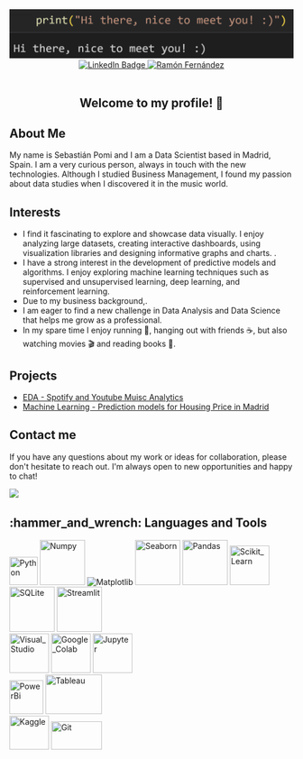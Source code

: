 <div id="header" align="center">
  <img src="https://github.com/spomis1/spomis1/blob/main/hi_there_2.png" width="800"/>
  <div id="badges">
  <a href="https://www.linkedin.com/in/sebastianpomi/">
    <img src="https://img.shields.io/badge/LinkedIn-blue?style=for-the-badge&logo=linkedin&logoColor=white" alt="LinkedIn Badge"/>
  </a>
  <a href="https://github.com/spomis1?tab=repositories">
    <img src="https://img.shields.io/badge/-Repositories-828091?style=for-the-badge&logo=Github&logoColor=white&link=https://github.com/RamonFCerezo?tab=repositories" alt="Ramón Fernández"/></a>
</div>
<div id="badges">
  <img src="https://komarev.com/ghpvc/?username=spomis1&style=plastic&color=brightgreen" alt=""/>
</div>
  <h2>Welcome to my profile! 👋 </h2>
</div>

<h2> About Me </h2>
<p> My name is Sebastián Pomi and I am a Data Scientist based in Madrid, Spain. I am a very curious person, always in touch with the new technologies. Although I studied Business Management, I found my passion about data studies when I discovered it in the music world.</p>
<!-- <p> I'm a recent graduate of the Data Science Bootcamp in The Bridge. I've always been interested in how data can be used to inform decision-making and tell compelling stories. Throughout my education, I've gained expertise in statistics, programming, and data visualization, and have completed several projects demonstrating my skills in these areas.</p> -->

<h2> Interests </h2>
<ul>
  <li> I find it fascinating to explore and showcase data visually. I enjoy analyzing large datasets, creating interactive dashboards, using visualization libraries and designing informative graphs and charts. .</li>
  <li> I have a strong interest in the development of predictive models and algorithms. I enjoy exploring machine learning techniques such as supervised and unsupervised learning, deep learning, and reinforcement learning.</li>
  <li> Due to my business background,.</li>
  <li> I am eager to find a new challenge in Data Analysis and Data Science that helps me grow as a professional.</li>
  <li> In my spare time I enjoy running 🏃, hanging out with friends ☕, but also watching movies 🎬 and reading books 📖.</li>  
</ul>

<h2>Projects</h2>
<div>
  <ul>
    <li><a href="https://github.com/spomis1/Music_EDA">EDA - Spotify and Youtube Muisc Analytics</a></li>
    <li><a href="https://github.com/spomis1/Housing-Price-Prediction">Machine Learning - Prediction models for Housing Price in Madrid </a></li>
  </ul>
</div>


<h2>Contact me</h2>
<div>
  <p>If you have any questions about my work or ideas for collaboration, please don't hesitate to reach out. I'm always open to new opportunities and happy to chat!</p> 
<a href="mailto:sebastianpomi@gmail.com"><img src="https://img.shields.io/badge/Email-sebastianpomi%40gmail.com-brightgreen?style=for-the-badge"></a>
</div>

<h2>:hammer_and_wrench: Languages and Tools</h2>

<div class="image-row">
  <img src="https://upload.wikimedia.org/wikipedia/commons/c/c3/Python-logo-notext.svg" title="Python" **alt="Python" width="50" height="50"/>
  <img src="https://upload.wikimedia.org/wikipedia/commons/3/31/NumPy_logo_2020.svg" title="Numpy" **alt="Numpy" width="80" height="80"/>
  <img src="https://upload.wikimedia.org/wikipedia/en/5/56/Matplotlib_logo.svg" title="Matplotlib"  alt="Matplotlib" width="80" height="80"/>
  <img src="https://seaborn.pydata.org/_static/logo-wide-lightbg.svg" title="Seaborn" **alt="Seaborn" width="80" height="80"/>
  <img src="https://upload.wikimedia.org/wikipedia/commons/e/ed/Pandas_logo.svg" title="Pandas" **alt="Pandas" width="80" height="80"/>
  <img src="https://upload.wikimedia.org/wikipedia/commons/0/05/Scikit_learn_logo_small.svg" title="Scikit_Learn" **alt="Scikit_Learn" width="70" height="70"/>
  <img src="https://upload.wikimedia.org/wikipedia/commons/3/38/SQLite370.svg" title="SQLite" **alt="SQLite" width="80" height="80"/>
  <img src="https://upload.wikimedia.org/wikipedia/commons/7/77/Streamlit-logo-primary-colormark-darktext.png" title="Streamlit" **alt="Streamlit" width="80" height="80"/>
</div>
<div class="image-row">
  <img src="https://upload.wikimedia.org/wikipedia/commons/9/9a/Visual_Studio_Code_1.35_icon.svg" title="Visual_Studio" **alt="Visual_Studio" width="70" height="70"/>
  <img src="https://upload.wikimedia.org/wikipedia/commons/d/d0/Google_Colaboratory_SVG_Logo.svg" title="Google_Colab" **alt="Colab" width="70" height="70"/>
  <img src="https://upload.wikimedia.org/wikipedia/commons/3/38/Jupyter_logo.svg" title="Jupyter" **alt="Jupyter" width="70" height="70"/>
</div>
<div class="image-row">
  <img src="https://upload.wikimedia.org/wikipedia/commons/c/cf/New_Power_BI_Logo.svg" title="PowerBi" **alt="PowerBi" width="60" height="60"/>
  <img src="https://upload.wikimedia.org/wikipedia/commons/4/4b/Tableau_Logo.png" title="Tableau" **alt="Tableau" width="100" height="70"/>
</div>
<div class="image-row">  
  <img src="https://upload.wikimedia.org/wikipedia/commons/7/7c/Kaggle_logo.png" title="Kaggle" **alt="Kaggle" width="70" height="60"/>
  <img src="https://upload.wikimedia.org/wikipedia/commons/e/e0/Git-logo.svg" title="Git" **alt="Git" width="90" height="50"/>
</div>

<!--
**spomis1/spomis1** is a ✨ _special_ ✨ repository because its `README.md` (this file) appears on your GitHub profile.

Here are some ideas to get you started:

- 🌱 I’m currently learning Data Science 🔭
- 🤔 I’m looking for help with Python
- ⚡ Fun fact: A chameleon’s tongue is as long as its body.
